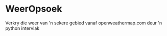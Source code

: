 # WeerOpsoek
Verkry die weer van 'n sekere gebied vanaf openweathermap.com deur 'n python intervlak
